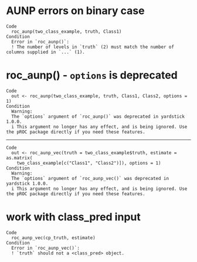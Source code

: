# AUNP errors on binary case

    Code
      roc_aunp(two_class_example, truth, Class1)
    Condition
      Error in `roc_aunp()`:
      ! The number of levels in `truth` (2) must match the number of columns supplied in `...` (1).

# roc_aunp() - `options` is deprecated

    Code
      out <- roc_aunp(two_class_example, truth, Class1, Class2, options = 1)
    Condition
      Warning:
      The `options` argument of `roc_aunp()` was deprecated in yardstick 1.0.0.
      i This argument no longer has any effect, and is being ignored. Use the pROC package directly if you need these features.

---

    Code
      out <- roc_aunp_vec(truth = two_class_example$truth, estimate = as.matrix(
        two_class_example[c("Class1", "Class2")]), options = 1)
    Condition
      Warning:
      The `options` argument of `roc_aunp_vec()` was deprecated in yardstick 1.0.0.
      i This argument no longer has any effect, and is being ignored. Use the pROC package directly if you need these features.

# work with class_pred input

    Code
      roc_aunp_vec(cp_truth, estimate)
    Condition
      Error in `roc_aunp_vec()`:
      ! `truth` should not a <class_pred> object.

